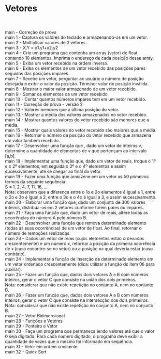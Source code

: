 # Vetores <br><br>

main - Correção de prova <br>
main 1 - Captura os valores do teclado e armazenando-os em um vetor.  <br>
main 2 - Multiplicar valores de 2 vetores. <br>
main 3 - X.Y = x1.y1+x2.y2 <br>
main 4 - Crie um programa que contenha um array (vetor) de float contendo 10 elementos. Imprima o endereço de cada posição desse array.<br>
main 5 - Exiba um vetor recebido  na ordem inversa. <br>
main 6 - Exiba os elementos  de um vetor recebido  das posições pares seguidos das posições ímpares. <br>
main 7 - Recebe um vetor, perguntar ao usuário o número de posição desejada e exibir o valor da posição. Término: valor de posição inválida. <br>
main 8 - Mostrar o maior valor armazenado de um vetor recebido. <br>
main 9 - Somar os elementos de um vetor recebido.<br>
main 10 - Contar quantos números ímpares tem em um vetor recebido. <br>
main 11 - Correção de prova - versão 2 <br>
main 12 - Valores menores que a última posição do vetor. <br>
main 13 - Mostrar a média dos valores armazenados no vetor recebido. <br>
main 14 - Mostrar quantos valores do vetor recebido são menores que a média. <br>
main 15 - Mostrar quais valores do vetor recebido são maiores que a média. <br>
main 16 - Retornar o número da posição do vetor recebido que armazena um valor também recebido.<br>
main 17 - Desenvolver uma função que , dado um vetor de inteiros v, determine a quantidade de elementos de v que pertençam ap intervalo [a,b]. <br>
main 18 - Implementar uma função que, dado um vetor de reais, troque o 1º e o 2º elementos, em seguida o 3º e o 4º elementos e assim sucessivamente, até se chegar ao final do vetor.<br>
main 19 - Fazer uma função que armazene em um vetor os 50 primeiros termos da seguinte sequência:<br>
S = 1, 2, 4, 7, 11, 16, ... <br>
Nota: observem que a diferença entre o 1o e 2o elementos é igual a 1, entre o 2o e 3o é igual a 2, entre o 3o e o 4o é igual a 3, e assim sucessivamente.<br>
main 20 - Elaborar uma função que, dado um conjunto de 300 valores inteiros, distribua-os em 2 vetores conforme forem pares ou ímpares. <br>
main 21 - Faça uma função que, dado um vetor de reais, altere todas as ocorrências do número A pelo número B. <br>
main 22 - Desenvolver uma função que remova determinado elemento (todas as suas ocorrências) de um vetor de float. Ao final, retornar o número de remoções realizadas. <br>
main 23 - Dados um vetor de reais (cujos elementos estão ordenados crescentemente) e um número x, retornar a posição da primeira ocorrência de x (caso encontre-se no vetor) ou a posição na qual deveria estar (caso contrário).<br>
main 24 - Implementar a função de inserção de determinado elemento em um vetor ordenado crescentemente (dica: utilizar a função do item 08 para auxiliar).<br>
main 25 - Fazer um função que, dados dois vetores A e B com números inteiros, gerar o vetor C que consiste na união dos dois primeiros.<br>
Nota: considerar que não existe repetição no conjunto A, nem no conjunto B. <br>
main 26 - Fazer um função que, dados dois vetores A e B com números inteiros, gerar o vetor C que consiste na intersecção dos dois primeiros.<br>
Nota: considerar que não existe repetição no conjunto A, nem no conjunto B.<br>
main 27 - Vetor Bidimensional <br>
main 28 - Funções e Vetores <br>
main 29 - Ponteiro e Vetor <br>
main 30 - Faça um programa que permaneça lendo valores até que o valor 0 seja digitado. Para cada número digitado, o programa deve exibir a quantidade de vezes que o mesmo foi informado em sequência.<br>
main 31 - Vetor em ordem crescente<br>
main 32 - Quick Sort
